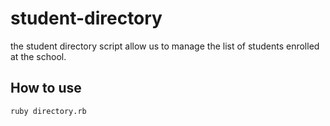 # student-directory

the student directory script allow us to manage the list of students enrolled at the school.

## How to use

``` shell
ruby directory.rb 
```

